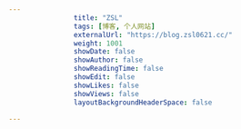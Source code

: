 ---
                title: "ZSL"
                tags: [博客, 个人网站]
                externalUrl: "https://blog.zsl0621.cc/"
                weight: 1001
                showDate: false
                showAuthor: false
                showReadingTime: false
                showEdit: false
                showLikes: false
                showViews: false
                layoutBackgroundHeaderSpace: false
                ---


